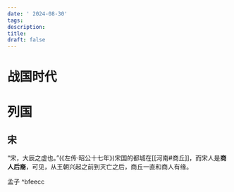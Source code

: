 ```yaml
---
date: ' 2024-08-30'
tags: 
description: 
title: 
draft: false
---
```


# 战国时代

# 列国

## 宋

“宋，大辰之虚也。”(《左传·昭公十七年》)宋国的都城在[[河南#商丘]]，而宋人是**商人后裔**，可见，从王朝兴起之前到灭亡之后，商丘一直和商人有缘。

孟子 ^bfeecc